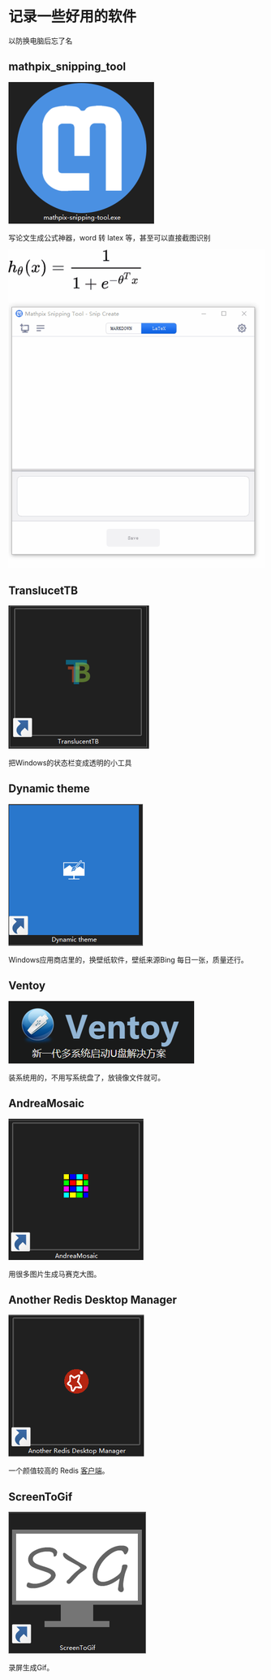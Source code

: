 # 记录一些好用的软件  
以防换电脑后忘了名

## mathpix_snipping_tool

![image-20210120185711882](软件/image-20210120185711882.png)

写论文生成公式神器，word 转 latex 等，甚至可以直接截图识别

![gongshi](软件/图片公式-1611140105854.gif)



## TranslucetTB

![image-20210120185802416](软件/image-20210120185802416.png)

把Windows的状态栏变成透明的小工具



## Dynamic theme

![image-20210120185852707](软件/image-20210120185852707.png)

Windows应用商店里的，换壁纸软件，壁纸来源Bing 每日一张，质量还行。



## Ventoy

![image-20210120190022390](软件/image-20210120190022390.png)

装系统用的，不用写系统盘了，放镜像文件就可。



## AndreaMosaic

![image-20210120190152534](软件/image-20210120190152534.png)

用很多图片生成马赛克大图。



## Another Redis Desktop Manager

![image-20210120190323506](软件/image-20210120190323506.png)

一个颜值较高的 Redis [客户端](https://github.com/qishibo/AnotherRedisDesktopManager)。



## ScreenToGif

![image-20210120190447745](软件/image-20210120190447745.png)

录屏生成Gif。